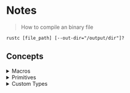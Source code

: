 # Notes

> How to compile an binary file

`rustc [file_path] [--out-dir="/output/dir"]?`

## Concepts
<details>
<summary>Macros</summary>
Rust provides a powerful macro system that allows metaprogramming. As you've seen in previous chapters, macros look like functions, except that their name ends with a bang !, but instead of generating a function call, macros are expanded into source code that gets compiled with the rest of the program. However, unlike macros in C and other languages, Rust macros are expanded into abstract syntax trees, rather than string preprocessing, so you don't get unexpected precedence bugs.

> So why are macros useful?

- Don't repeat yourself. There are many cases where you may need similar functionality in multiple places but with different types. Often, writing a macro is a useful way to avoid repeating code. (More on this later)

- Domain-specific languages. Macros allow you to define special syntax for a specific purpose. (More on this later)

- Variadic interfaces. Sometimes you want to define an interface that takes a variable number of arguments. An example is println! which could take any number of arguments, depending on the format string!. (More on this later)

Example:

```rust
// This is a simple macro named `say_hello`.
macro_rules! say_hello {
    // `()` indicates that the macro takes no argument.
    () => {
        // The macro will expand into the contents of this block.
        println!("Hello!");
    };
}

fn main() {
    // This call will expand into `println!("Hello");`
    say_hello!()
}
```
</details>

<details>
<summary>Primitives</summary>

### Scalar Types

- signed integers: i8, i16, i32, i64, i128 and isize (pointer size)
- unsigned integers: u8, u16, u32, u64, u128 and usize (pointer size)
- floating point: f32, f64
- char Unicode scalar values like 'a', 'α' and '∞' (4 bytes each)
- bool either true or false
- and the unit type (), whose only possible value is an empty tuple: ()

Despite the value of a unit type being a tuple, it is not considered a compound type because it does not contain multiple values.

### Compound Types

- arrays like `[1, 2, 3]`
- tuples like `(1, true)`

rust can infer types, like:
```rust
fn main() {
    // Variables can be type annotated.
    let logical: bool = true;

    let a_float: f64 = 1.0;  // Regular annotation
    let an_integer   = 5i32; // Suffix annotation

    // Or a default will be used.
    let default_float   = 3.0; // `f64`
    let default_integer = 7;   // `i32`
    
    // A type can also be inferred from context 
    let mut inferred_type = 12; // Type i64 is inferred from another line
    inferred_type = 4294967296i64;
    
    // A mutable variable's value can be changed.
    let mut mutable = 12; // Mutable `i32`
    mutable = 21;
    
    // Error! The type of a variable can't be changed.
    mutable = true;
    
    // Variables can be overwritten with shadowing.
    let mutable = true;
}
```

tuples are destructurable


An array is a collection of objects of the same type T, stored in contiguous memory. Arrays are created using brackets `[]`, and their length, which is known at compile time, is part of their type signature `[T; length]`. For example:
```rust
    // Fixed-size array (type signature is superfluous)
    let xs: [i32; 5] = [1, 2, 3, 4, 5];

    // All elements can be initialized to the same value
    let ys: [i32; 500] = [0; 500];
```

</details>

<details>
<summary>Custom Types</summary>

- struct: define a structure
- enum: define an enumeration

Constants can also be created via the `const` and `static` keywords.


The `enum` keyword allows the creation of a type which may be one of a few different variants. Any variant which is valid as a struct is also valid as an enum.

</details>
